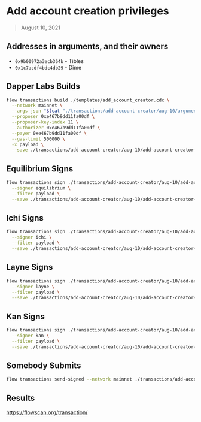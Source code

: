 # Add account creation privileges

> August 10, 2021

## Addresses in arguments, and their owners

- `0x9b00972a3ecb364b` - Tibles
- `0x1c7acdf4bdc4db29` - Dime

## Dapper Labs Builds

```sh
flow transactions build ./templates/add_account_creator.cdc \
  --network mainnet \
  --args-json "$(cat "./transactions/add-account-creator/aug-10/arguments.json")" \
  --proposer 0xe467b9dd11fa00df \
  --proposer-key-index 11 \
  --authorizer 0xe467b9dd11fa00df \
  --payer 0xe467b9dd11fa00df \
  --gas-limit 500000 \
  -x payload \
  --save ./transactions/add-account-creator/aug-10/add-account-creator-aug-10-unsigned.rlp
```

## Equilibrium Signs

```sh
flow transactions sign ./transactions/add-account-creator/aug-10/add-account-creator-aug-10-unsigned.rlp \
  --signer equilibrium \
  --filter payload \
  --save ./transactions/add-account-creator/aug-10/add-account-creator-aug-10-sig-1.rlp
```

## Ichi Signs

```sh
flow transactions sign ./transactions/add-account-creator/aug-10/add-account-creator-aug-10-sig-1.rlp \
  --signer ichi \
  --filter payload \
  --save ./transactions/add-account-creator/aug-10/add-account-creator-aug-10-sig-2.rlp
```

## Layne Signs

```sh
flow transactions sign ./transactions/add-account-creator/aug-10/add-account-creator-aug-10-sig-2.rlp \
  --signer layne \
  --filter payload \
  --save ./transactions/add-account-creator/aug-10/add-account-creator-aug-10-sig-3.rlp
```

## Kan Signs

```sh
flow transactions sign ./transactions/add-account-creator/aug-10/add-account-creator-aug-10-sig-3.rlp \
  --signer kan \
  --filter payload \
  --save ./transactions/add-account-creator/aug-10/add-account-creator-aug-10-sig-complete.rlp
```


## Somebody Submits

```sh
flow transactions send-signed --network mainnet ./transactions/add-account-creator/aug-10/add-account-creator-aug-10-sig-complete.rlp
```

## Results

https://flowscan.org/transaction/
